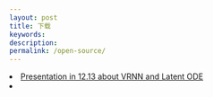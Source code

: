 ```yaml
---
layout: post
title: 下载
keywords: 
description: 
permalink: /open-source/
---
```



<li><a href="https://RuifMaxx.github.io/images/2020-12-14-BLOG.pdf" target="_blank">Presentation in 12.13 about VRNN and Latent ODE</a><li>
